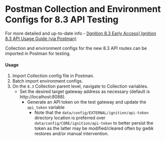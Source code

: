 # Postman Collection and Environment Configs for 8.3 API Testing

For more detailed and up-to-date info - [[Ignition 8.3 Early Access] Ignition 8.3 API Usage Guide (via Postman)](https://forum.inductiveautomation.com/t/93935)

Collection and environment configs for the new 8.3 API routes can be imported in Postman for testing.

#### Usage
1. Import Collection config file in Postman.
2. Batch import environment configs.
3. On the `8.3` Collection parent level, navigate to Collection variables.
	- Set the desired target gateway address as necessary (default is http://localhost:8088).
      - Generate an API token on the test gateway and update the `api_token` variable
        - Note that the `data/config/EXTERNAL/ignition/api-token` directory location is preferred over `data/config/CORE/ignition/api-token` to better persist the token as the latter may be modified/cleared often by gwbk restores and/or manual intervention.